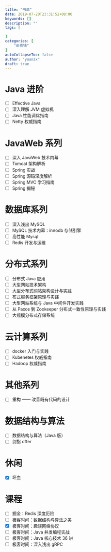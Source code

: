 ```yaml
---
title: "书单"
date: 2019-07-20T23:31:52+08:00
keywords: []
description: ""
tags: [

]
categories: [
    "杂货铺"
]
autoCollapseToc: false
author: "yuanzx"
draft: true
---
```


# Java 进阶

- [ ] Effective Java
- [ ] 深入理解 JVM 虚拟机
- [ ] Java 性能调优指南
- [ ] Netty 权威指南

# JavaWeb 系列

- [ ] 深入 JavaWeb 技术内幕
- [ ] Tomcat 架构解析
- [ ] Spring 实战
- [ ] Spring 源码深度解析
- [ ] Spring MVC 学习指南
- [ ] Spring 揭秘

# 数据库系列

- [ ] 深入浅出 MySQL
- [ ] MySQL 技术内幕：innodb 存储引擎
- [ ] 高性能 Mysql
- [ ] Redis 开发与运维

# 分布式系列

- [ ] 分布式 Java 应用
- [ ] 大型网站技术架构
- [ ] 大型分布式网站架构设计与实践
- [ ] 布式服务框架原理与实践
- [ ] 大型网站系统与 Java 中间件开发实践
- [ ] 从 Paxos 到 Zookeeper 分布式一致性原理与实践
- [ ] 大规模分布式存储系统

# 云计算系列

- [ ] docker 入门与实践
- [ ] Kubenetes 权威指南
- [ ] Hadoop 权威指南

# 其他系列

- [ ] 重构 —— 改善既有代码的设计

# 数据结构与算法

- [ ] 数据结构与算法（Java 版）
- [ ] 剑指 offer

# 休闲

- [x] 坏血

# 课程

- [ ] 掘金：Redis 深度历险
- [ ] 极客时间：数据结构与算法之美
- [x] 极客时间：趣谈网络协议
- [ ] 极客时间：Java 并发编程实战
- [ ] 极客时间：Java 核心技术 36 讲
- [ ] 极客时间：深入浅出 gRPC
